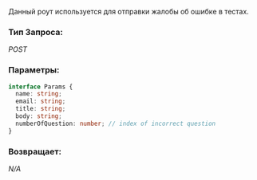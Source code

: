 Данный роут используется для отправки жалобы об ошибке в тестах.


### Тип Запроса: 
*POST*

### Параметры: 
```typescript
interface Params {
  name: string;
  email: string;
  title: string;
  body: string;
  numberOfQuestion: number; // index of incorrect question
}
```

### Возвращает:
*N/A*
